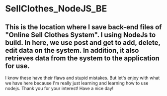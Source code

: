 # SellClothes_NodeJS_BE
This is the location where I save back-end files of "Online Sell Clothes System".
I using NodeJs to build. 
In here, we use post and get to add, delete, edit data on the system. In addition, it also retrieves data from the system to the application for use.
------------------------------------------------------------------------------------------------------------------------------------------------------
I know these have their flaws and stupid mistakes. But let's enjoy with what we have here because I'm really just learning and learning how to use nodejs.
Thank you for your interest!
Have a nice day!
